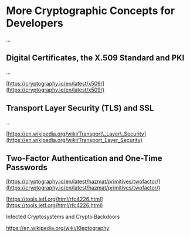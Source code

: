 # More Cryptographic Concepts for Developers

...

## Digital Certificates, the X.509 Standard and PKI

...

[https://cryptography.io/en/latest/x509/](https://cryptography.io/en/latest/x509/)

## Transport Layer Security \(TLS\) and SSL

...

[https://en.wikipedia.org/wiki/Transport\_Layer\_Security](https://en.wikipedia.org/wiki/Transport_Layer_Security)

## Two-Factor Authentication and One-Time Passwords

[https://cryptography.io/en/latest/hazmat/primitives/twofactor/](https://cryptography.io/en/latest/hazmat/primitives/twofactor/)

[https://tools.ietf.org/html/rfc4226.html](https://tools.ietf.org/html/rfc4226.html)

Infected Cryptosystems and Crypto Backdoors

https://en.wikipedia.org/wiki/Kleptography



